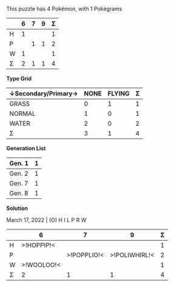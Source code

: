 This puzzle has 4 Pokémon, with 1 Pokégrams

|  | 6 | 7 | 9 | Σ |
| --- | --- | --- | --- | --- |
| H | 1 |  |  | 1 |
| P |  | 1 | 1 | 2 |
| W | 1 |  |  | 1 |
| Σ | 2 | 1 | 1 | 4 |

**Type Grid**

| ↓Secondary/Primary→ | NONE | FLYING | Σ |
| ------------------- | ---- | ------ | --- |
| GRASS | 0 | 1 | 1 |
| NORMAL | 1 | 0 | 1 |
| WATER | 2 | 0 | 2 |
| Σ | 3 | 1 | 4 |

**Generation List**

| Gen. 1 | 1 |
| ------ | --- |
| Gen. 2 | 1 |
| Gen. 7 | 1 |
| Gen. 8 | 1 |

**Solution**

March 17, 2022 | (O) H I L P R W

|  | 6 | 7 | 9 | Σ |
| --- | --- | --- | --- | --- |
| H | >!HOPPIP!< |  |  | 1 |
| P |  | >!POPPLIO!< | >!POLIWHIRL!< | 2 |
| W | >!WOOLOO!< |  |  | 1 |
| Σ | 2 | 1 | 1 | 4 |